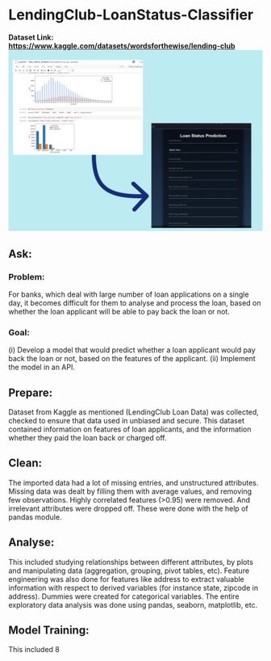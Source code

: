 # LendingClub-LoanStatus-Classifier
**Dataset Link: https://www.kaggle.com/datasets/wordsforthewise/lending-club** 
[![Demo Link](https://github.com/sujay-2001/LendingClub-LoanStatus-Classifier/blob/main/Rep%20Image_YT.png)](https://youtu.be/mTZgdKDqtJ4)

## Ask:
### Problem:
For banks, which deal with large number of loan applications on a single day, it becomes difficult for them
to analyse and process the loan, based on whether the loan applicant will  be able to pay back the loan or not.
### Goal: 
(i) Develop a model that would predict whether a loan applicant would pay back the loan or not, based on the features
of the applicant. 
(ii) Implement the model in an API.

## Prepare:
Dataset from Kaggle as mentioned (LendingClub Loan Data) was collected,
checked to ensure that data used in unbiased and secure. This dataset contained information on features of loan 
applicants, and the information whether they paid the loan back or charged off.

## Clean:
The imported data had a lot of missing entries, and unstructured attributes. Missing data was dealt by filling them
with average values, and removing few observations. Highly correlated features (>0.95) were removed. And irrelevant
attributes were dropped off. These were done with the help of pandas module.

## Analyse:
This included studying relationships between different attributes, by plots and manipulating data (aggregation,
grouping, pivot tables, etc). Feature engineering was also done for features like address to extract valuable
information with respect to derived variables (for instance state, zipcode in address). Dummies were created for
categorical variables. The entire exploratory data analysis was done using pandas, seaborn, matplotlib, etc.

## Model Training:
This included 
8
